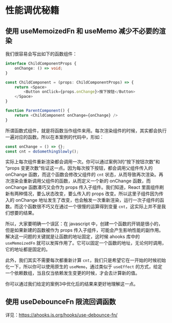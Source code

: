 # 性能调优秘籍

## 使用 useMemoizedFn 和 useMemo 减少不必要的渲染

我们很容易会写出如下的函数组件：

```typescript
interface ChildComponentProps {
    onChange: () => void;
}

const ChildComponent = (props: ChildComponentProps) => {
    return <Space>
        <Button onClick={props.onChange}>按下按钮</Button>
    </Space>
}

function ParentComponent() {
    return <ChildComponent onChange={onChange} />
}
```

所谓函数式组件，就是将函数当作组件来用。每次渲染组件的时候，其实都会执行一遍对应的函数。所以在本案例的代码中，形如：
```typescript
const onChange = () => {};
const cnt = doSomethingSlowly();
```

实际上每次组件重新渲染都会调用一次。你可以通过案例3的“按下按钮次数”和 “props 变更次数”佐证这一点。因为每次按下按钮，都会调用父组件传入的 onChange 函数，而这个函数会修改父组件的 `cnt` 状态，从而导致再次渲染。再次渲染会重新调用父组件的函数，从而定义一个新的 onChange 函数，而 onChange 函数凑巧又会作为 props 传入子组件。我们知道，React 里面组件刷新有两种情况，要么状态改变，要么传入的 props 改变。所以这里子组件因为传入的 onChange 地址发生了改变，也会触发一次重新渲染，运行一次子组件的函数。而这个函数很不巧又在通过一个很慢的运算得到变量 `cnt`，这实际上并不是我们想要的结果。

所以，大家要明确一个误区：在 javascript 中，创建一个函数的开销是很小的，但是如果新建的函数被作为 props 传入子组件，可能会产生影响性能的副作用。解决这一问题的关键就是让函数的地址固定，这时候 ahooks 库中的 `useMemoizedFn` 就可以发挥作用了。它可以固定一个函数的地址，无论何时调用，它的地址都是固定的。

此外，我们其实不需要每次都重新计算 `cnt`，我们只是希望它在一开始的时候初始化一下，所以你可以使用原生的 `useMemo`，通过类似于 `useEffect` 的方式，给定一个依赖数组，当且仅当依赖发生变更的时候，才会去计算新的值。

你可以通过我们给定的案例3中优化后的结果来更好地理解这一点。

## 使用 useDebounceFn 限流回调函数

详见：https://ahooks.js.org/hooks/use-debounce-fn/